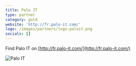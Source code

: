 ```yaml
---
title: Palo IT
type: partner
category: gold
website: 'http://fr.palo-it.com/'
logo: /images/partners/logo-paloit.png
socials: []
---
```


Find Palo IT on [http://fr.palo-it.com/](http://fr.palo-it.com/)

![Palo IT](/images/partners/logo-paloit.png)
